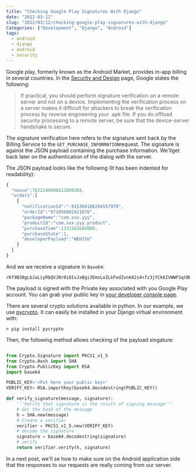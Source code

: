 ```yaml
---
title: "Checking Google Play Signatures With Django"
date: "2012-03-12"
slug: "2012/03/12/checking-google-play-signatures-with-django"
Categories: ["Development", "Django", "Android"]
tags: 
  - android
  - django
  - android
  - security
---
```


Google play, formerly known as the Android Market, provides in-app billing in
several countries. In the
[Security and Design](http://developer.android.com/guide/market/billing/billing_best_practices.html)
page, Google states the following:

> If practical, you should perform signature verification on a remote server and
> not on a device. Implementing the verification process on a server makes it
> difficult for attackers to break the verification process by reverse
> engineering your .apk file. If you do offload security processing to a remote
> server, be sure that the device-server handshake is secure.

The signature verification here refers to the signature sent back by the Billing
Service to the `GET_PURCHASE_INFORMATION`request. The signature is against the
JSON payload containing the purchase information. We'llget back later on the
authentication of the dialog with the server.

<!-- more -->

The JSON payload looks like the following (It has been indented for
readability):

```js
{
  "nonce":7822246098812800204,
  "orders":[
    {
      "notificationId":"-915368186294557970",
      "orderId":"971056902421676",
      "packageName":"com.xxx.yyy",
      "productId":"com.xxx.yyy.product",
      "purchaseTime":1331562686000,
      "purchaseState":1,
      "developerPayload":"WEHJSU"
    }
  ]
}
```

And we we receive a signature in `Base64`:

```
rKf9B38gLbJaLiyRbQVJNr0i0IvJxBgi3EmsLoZLkFedZvn642s4+fz3jYCk6IVWWFSqtBH2Z8ChONJkHWrkDUCK79uSBPLN5s4x4AsRHgQ8aw3sRQLAoEDMFA1ym1gkfYfDz+6sxP2Rgg1U/qpHIEHWPDbJAdP7zcM1iz2kEWbYvFwKP3NNWExNB4gWH3IFtPR0l/KLjKBoqpX5zVukmUeaZW0Skx10eFROa4VhqA5JrbZZQwK0jc6FCYi3u6c1ryIw6W5tcdIv1PFOKpE7VMq67yyD+IEXc+nl29FN5ByGhkj/khNY1KLXcszCCa7ygSYw7mQI+omLdyMz6aL3hg==

```

The payload is signed with the Private key associated with you Google Play
account. You can grab your public key in
[your developer console page](https://play.google.com/apps/publish/Home#ProfileEditorPlace:).

There are several crypto solutions available in python. In our example, we use
[pycrypto](https://www.dlitz.net/software/pycrypto/). It can easily be installed
in your Django virtual environment with:

```console
> pip install pycrypto
```

Then, the following method allows checking of the payload singature:

```python

from Crypto.Signature import PKCS1_v1_5
from Crypto.Hash import SHA
from Crypto.PublicKey import RSA
import base64

PUBLIC_KEY='<Put here your public key>'
VERIFY_KEY= RSA.importKey(base64.decodestring(PUBLIC_KEY))

def verify_signature(message, signature):
    '''Verify that signature is the result of signing message'''
    # Get the hash of the message
    h = SHA.new(message)
    # Create a verifier
    verifier = PKCS1_v1_5.new(VERIFY_KEY)
    # decode the signature
    signature = base64.decodestring(signature)
    # verify
    return verifier.verify(h, signature)
```

In a next post, we'll se how to make sure on the Android application side that
the responses to our requests are really coming from our server.
